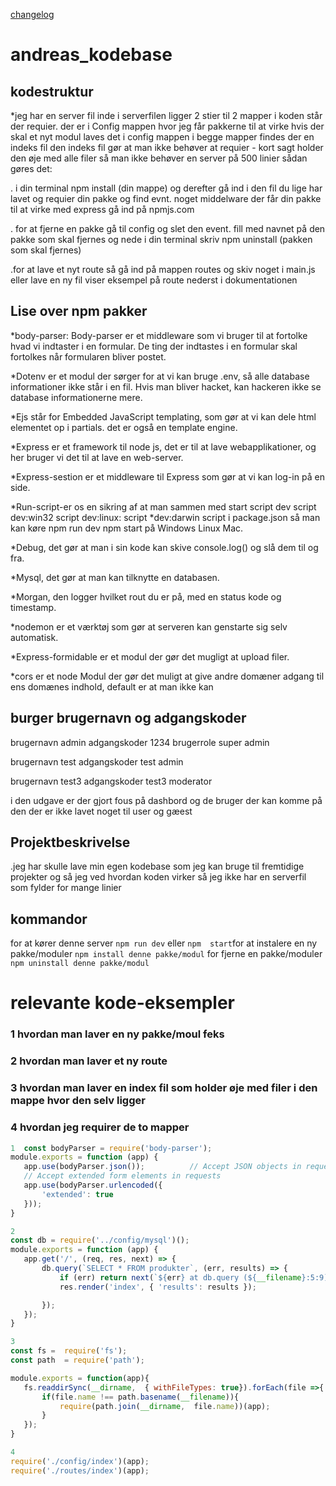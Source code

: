 [changelog](./CHANGELOG.md)
# andreas_kodebase

## kodestruktur 
*jeg har en server fil inde i serverfilen ligger 2 stier til 2 mapper  i koden står der requier. der er i Config mappen hvor jeg får pakkerne til at virke hvis der skal  et nyt modul  laves det i  config mappen 
i begge mapper findes der en indeks fil den indeks fil gør at man ikke behøver at requier - kort sagt holder den øje med alle filer  så man  ikke behøver en server på 500 linier
sådan gøres det:

. i din terminal npm install (din mappe) og derefter gå ind i den fil du lige har  lavet og requier din pakke og find evnt. noget middelware der får din pakke til at virke med express gå ind på npmjs.com

. for at fjerne en pakke gå til config og slet den event. fill  med navnet på den pakke som skal fjernes og nede i din terminal skriv npm uninstall (pakken som skal  fjernes)

.for at lave et nyt route så gå ind på mappen routes og skiv noget i main.js eller lave en ny fil viser eksempel på route nederst i dokumentationen
## Lise over  npm pakker
*body-parser:
Body-parser er et middleware som vi bruger til at fortolke hvad vi indtaster i en formular. De ting der indtastes i en formular skal fortolkes når formularen bliver postet.

*Dotenv er et modul der sørger for at vi kan bruge .env, så alle database informationer ikke står i en fil. Hvis man bliver hacket, kan hackeren ikke se database informationerne mere.

*Ejs står for Embedded JavaScript templating, som gør at vi kan dele html elementet op i partials. det er også en template engine.

*Express er et framework til node js, det er til at lave webapplikationer,  og her bruger vi det til at lave en         web-server.

*Express-sestion er et middleware til Express som gør at vi kan log-in på en side.

*Run-script-er os en sikring af at man sammen med start script dev script dev:win32 script dev:linux: script
*dev:darwin script i package.json så man kan køre npm run dev npm start på Windows Linux Mac. 

*Debug, det gør at man i sin kode kan skive console.log() og slå dem til og fra. 

*Mysql, det gør at man kan tilknytte en databasen. 

*Morgan, den logger hvilket rout du er på, med en status kode og timestamp.

*nodemon er et værktøj som gør at serveren kan genstarte sig selv automatisk.

*Express-formidable er et modul der gør det mugligt at upload filer.

*cors er et node Modul der gør det muligt at give andre domæner adgang til ens domænes indhold, default er at man ikke kan 
## burger brugernavn og adgangskoder
brugernavn admin  adgangskoder 1234 brugerrole  super admin

brugernavn test adgangskoder test admin

brugernavn test3 adgangskoder test3 moderator

i den udgave er der gjort fous på dashbord og de bruger der kan komme på den der er  ikke lavet noget til user og gæest

## Projektbeskrivelse
.jeg  har skulle lave min egen kodebase som jeg kan bruge til fremtidige projekter og så jeg ved hvordan koden virker så jeg ikke har en serverfil som fylder for mange linier
## kommandor
for at kører denne server `npm run dev` eller `npm  start`for at instalere en ny pakke/moduler `npm install denne pakke/modul` for fjerne en pakke/moduler `npm uninstall denne pakke/modul` 

# relevante kode-eksempler
### 1 hvordan man laver en ny pakke/moul feks 
### 2 hvordan man laver et ny route
### 3 hvordan man laver en index fil som holder øje med filer i den mappe hvor den selv ligger
### 4 hvordan jeg requirer de to  mapper

 ``` javascript
1  const bodyParser = require('body-parser');
module.exports = function (app) {
    app.use(bodyParser.json());          // Accept JSON objects in requests
    // Accept extended form elements in requests
    app.use(bodyParser.urlencoded({
        'extended': true
    }));
}
  ```
 ``` javascript
2 
 const db = require('../config/mysql')();
module.exports = function (app) {
    app.get('/', (req, res, next) => {
        db.query(`SELECT * FROM produkter`, (err, results) => {
            if (err) return next(`${err} at db.query (${__filename}:5:9)`);
            res.render('index', { 'results': results });

        });
    });
}
  ```
 ``` javascript
3
const fs =  require('fs');
const path  = require('path');

module.exports = function(app){
    fs.readdirSync(__dirname,  { withFileTypes: true}).forEach(file =>{
        if(file.name !== path.basename(__filename)){
            require(path.join(__dirname,  file.name))(app);
        }
    });
}
```
 ``` javascript
4 
require('./config/index')(app);
require('./routes/index')(app);
 ```